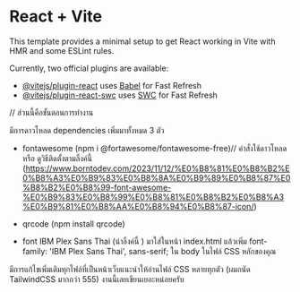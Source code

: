 # React + Vite

This template provides a minimal setup to get React working in Vite with HMR and some ESLint rules.

Currently, two official plugins are available:

- [@vitejs/plugin-react](https://github.com/vitejs/vite-plugin-react/blob/main/packages/plugin-react/README.md) uses [Babel](https://babeljs.io/) for Fast Refresh
- [@vitejs/plugin-react-swc](https://github.com/vitejs/vite-plugin-react-swc) uses [SWC](https://swc.rs/) for Fast Refresh


// ส่วนนี้คือขั้นตอนการทำงาน

มีการดาวโหลด dependencies เพิ่มมาทั้งหมด 3 ตัว
- fontawesome (npm i @fortawesome/fontawesome-free)// คำสั่งใช้ดาวโหลด หรือ ดูวิธีติดตั้งตามลิ้งค์นี้ (https://www.borntodev.com/2023/11/12/%E0%B8%81%E0%B8%B2%E0%B8%A3%E0%B9%83%E0%B8%8A%E0%B9%89%E0%B8%87%E0%B8%B2%E0%B8%99-font-awesome-%E0%B9%83%E0%B8%99%E0%B8%81%E0%B8%B2%E0%B8%A3%E0%B9%81%E0%B8%AA%E0%B8%94%E0%B8%87-icon/)

- qrcode (npm install qrcode)

- font IBM Plex Sans Thai (นำลิ้งค์นี้ <link href="https://fonts.googleapis.com/css2?family=IBM+Plex+Sans+Thai:wght@400;500;700&display=swap" rel="stylesheet">
) มาใส่ในหน้า index.html แล้วเพิ่ม font-family: 'IBM Plex Sans Thai', sans-serif; ใน body ในไฟล์ CSS หลักของคุณ

มีการแก้ไขเพิ่มเติมทุกไฟล์ที่เป็นหน้าเว็บแนะนำให้อ่านไฟล์ CSS หลายทุกตัว (ผมถนัด TailwindCSS มากกว่า 555) งานนี้เลยเขียนเยอะหน่อยครับ

